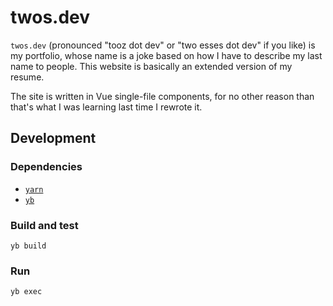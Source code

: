# twos.dev
`twos.dev` (pronounced "tooz dot dev" or "two esses dot dev" if you like) is my portfolio, whose name is a joke based on
how I have to describe my last name to people. This website is basically an extended version of my resume.

The site is written in Vue single-file components, for no other reason than that's what I was learning last time I
rewrote it.

## Development

### Dependencies
- [`yarn`][yarn]
- [`yb`][yb]

[yb]: https://github.com/yourbase/yb
[yarn]: https://github.com/yarnpkg/yarn

### Build and test
```
yb build
```

### Run
```
yb exec
```
